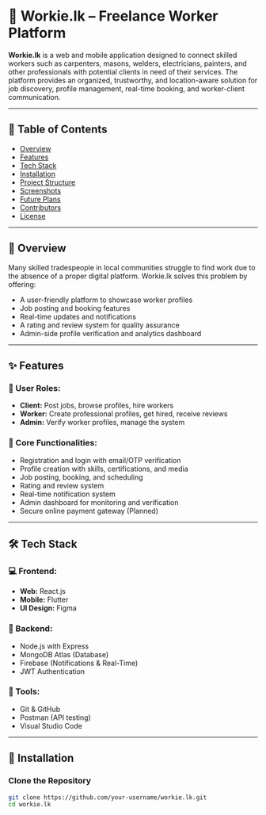 # 💼 Workie.lk – Freelance Worker Platform

**Workie.lk** is a web and mobile application designed to connect skilled workers such as carpenters, masons, welders, electricians, painters, and other professionals with potential clients in need of their services. The platform provides an organized, trustworthy, and location-aware solution for job discovery, profile management, real-time booking, and worker-client communication.

---

## 📌 Table of Contents

- [Overview](#overview)
- [Features](#features)
- [Tech Stack](#tech-stack)
- [Installation](#installation)
- [Project Structure](#project-structure)
- [Screenshots](#screenshots)
- [Future Plans](#future-plans)
- [Contributors](#contributors)
- [License](#license)

---

## 📖 Overview

Many skilled tradespeople in local communities struggle to find work due to the absence of a proper digital platform. Workie.lk solves this problem by offering:

- A user-friendly platform to showcase worker profiles
- Job posting and booking features
- Real-time updates and notifications
- A rating and review system for quality assurance
- Admin-side profile verification and analytics dashboard

---

## ✨ Features

### 👤 User Roles:
- **Client:** Post jobs, browse profiles, hire workers
- **Worker:** Create professional profiles, get hired, receive reviews
- **Admin:** Verify worker profiles, manage the system

### 🔧 Core Functionalities:
- Registration and login with email/OTP verification
- Profile creation with skills, certifications, and media
- Job posting, booking, and scheduling
- Rating and review system
- Real-time notification system
- Admin dashboard for monitoring and verification
- Secure online payment gateway (Planned)

---

## 🛠 Tech Stack

### 💻 Frontend:
- **Web:** React.js
- **Mobile:** Flutter
- **UI Design:** Figma

### 🧠 Backend:
- Node.js with Express
- MongoDB Atlas (Database)
- Firebase (Notifications & Real-Time)
- JWT Authentication

### 🧰 Tools:
- Git & GitHub
- Postman (API testing)
- Visual Studio Code

---

## 🚀 Installation

### Clone the Repository

```bash
git clone https://github.com/your-username/workie.lk.git
cd workie.lk
